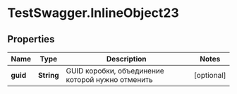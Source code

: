 # TestSwagger.InlineObject23

## Properties

Name | Type | Description | Notes
------------ | ------------- | ------------- | -------------
**guid** | **String** | GUID коробки, объединение которой нужно отменить | [optional] 


